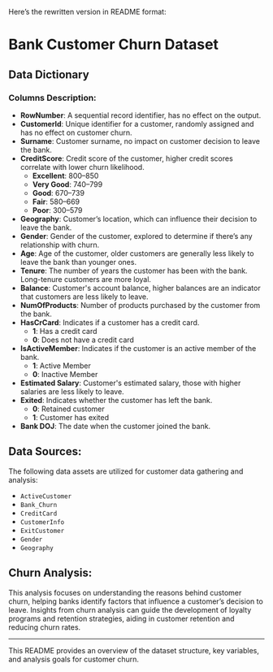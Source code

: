Here’s the rewritten version in README format:

# Bank Customer Churn Dataset

## Data Dictionary

### Columns Description:
- **RowNumber**: A sequential record identifier, has no effect on the output.
- **CustomerId**: Unique identifier for a customer, randomly assigned and has no effect on customer churn.
- **Surname**: Customer surname, no impact on customer decision to leave the bank.
- **CreditScore**: Credit score of the customer, higher credit scores correlate with lower churn likelihood.
  - **Excellent**: 800–850
  - **Very Good**: 740–799
  - **Good**: 670–739
  - **Fair**: 580–669
  - **Poor**: 300–579
- **Geography**: Customer’s location, which can influence their decision to leave the bank.
- **Gender**: Gender of the customer, explored to determine if there’s any relationship with churn.
- **Age**: Age of the customer, older customers are generally less likely to leave the bank than younger ones.
- **Tenure**: The number of years the customer has been with the bank. Long-tenure customers are more loyal.
- **Balance**: Customer's account balance, higher balances are an indicator that customers are less likely to leave.
- **NumOfProducts**: Number of products purchased by the customer from the bank.
- **HasCrCard**: Indicates if a customer has a credit card.
  - **1**: Has a credit card
  - **0**: Does not have a credit card
- **IsActiveMember**: Indicates if the customer is an active member of the bank.
  - **1**: Active Member
  - **0**: Inactive Member
- **Estimated Salary**: Customer's estimated salary, those with higher salaries are less likely to leave.
- **Exited**: Indicates whether the customer has left the bank.
  - **0**: Retained customer
  - **1**: Customer has exited
- **Bank DOJ**: The date when the customer joined the bank.

## Data Sources:

The following data assets are utilized for customer data gathering and analysis:
- `ActiveCustomer`
- `Bank_Churn`
- `CreditCard`
- `CustomerInfo`
- `ExitCustomer`
- `Gender`
- `Geography`

## Churn Analysis:

This analysis focuses on understanding the reasons behind customer churn, helping banks identify factors that influence a customer’s decision to leave. Insights from churn analysis can guide the development of loyalty programs and retention strategies, aiding in customer retention and reducing churn rates.

---

This README provides an overview of the dataset structure, key variables, and analysis goals for customer churn.
